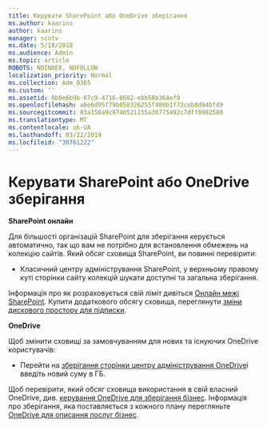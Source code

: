```yaml
---
title: Керувати SharePoint або OneDrive зберігання
ms.author: kaarins
author: kaarins
manager: scotv
ms.date: 5/18/2018
ms.audience: Admin
ms.topic: article
ROBOTS: NOINDEX, NOFOLLOW
localization_priority: Normal
ms.collection: Adm_O365
ms.custom: ''
ms.assetid: 8b0e6b9b-67c9-4716-8602-ebb58b364ef9
ms.openlocfilehash: a6e6d95f79b058326255f480b1f72ceb8d94bfd9
ms.sourcegitcommit: 03a156a9c9740521155a30775492c7dff0982588
ms.translationtype: MT
ms.contentlocale: uk-UA
ms.lasthandoff: 03/22/2019
ms.locfileid: "30761222"
---
```

# <a name="manage-your-sharepoint-or-onedrive-storage"></a>Керувати SharePoint або OneDrive зберігання

 **SharePoint онлайн**
  
Для більшості організацій SharePoint для зберігання керується автоматично, так що вам не потрібно для встановлення обмежень на колекцію сайтів. Який обсяг сховища SharePoint, ви повинні перевірити:
  
- Класичний центру адміністрування SharePoint, у верхньому правому куті сторінки сайту колекцій шукати доступні та загальна зберігання.
    
Інформація про як розраховується свій ліміт дивіться [Онлайн межі SharePoint](https://go.microsoft.com/fwlink/p/?LinkID=856113). Купити додаткового обсягу сховища, переглянути [зміни дискового простору для підписки](https://go.microsoft.com/fwlink/?linkid=866428).
  
 **OneDrive**
  
Щоб змінити сховищі за замовчуванням для нових та існуючих OneDrive користувачів:
  
- Перейти на [зберігання сторінки центру адміністрування OneDrive](https://admin.onedrive.com/?v=StorageSettings)і введіть новий суму в ГБ.
    
Щоб перевірити, який обсяг сховища використання в свій власний OneDrive, див. [керування OneDrive для зберігання бізнес](https://go.microsoft.com/fwlink/?linkid=866429). Інформація про зберігання, яка поставляється з кожного плану перегляньте [OneDrive для описання послуг бізнес](https://go.microsoft.com/fwlink/p/?LinkID=826071).
  


